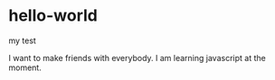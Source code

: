 # hello-world
my test

I want to make friends with everybody.  I am learning javascript at the moment.
